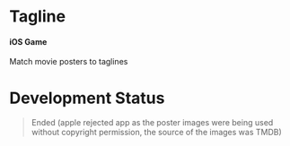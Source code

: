 # Tagline
#### iOS Game 
Match movie posters to taglines


# Development Status
>Ended (apple rejected app as the poster images were being used without copyright permission, the source of the images was TMDB)
